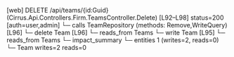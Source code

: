 [web] DELETE /api/teams/{id:Guid}  (Cirrus.Api.Controllers.Firm.TeamsController.Delete)  [L92–L98] status=200 [auth=user,admin]
  └─ calls TeamRepository (methods: Remove,WriteQuery) [L96]
  └─ delete Team [L96]
    └─ reads_from Teams
  └─ write Team [L95]
    └─ reads_from Teams
  └─ impact_summary
    └─ entities 1 (writes=2, reads=0)
      └─ Team writes=2 reads=0

